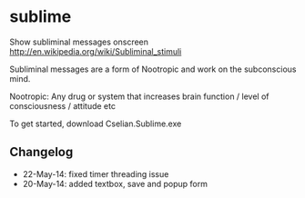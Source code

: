 sublime
=======

Show subliminal messages onscreen
http://en.wikipedia.org/wiki/Subliminal_stimuli

Subliminal messages are a form of Nootropic and work on the subconscious mind.

Nootropic: Any drug or system that increases brain function / level of consciousness / attitude etc

To get started, download Cselian.Sublime.exe

Changelog
----------
- 22-May-14: fixed timer threading issue
- 20-May-14: added textbox, save and popup form
